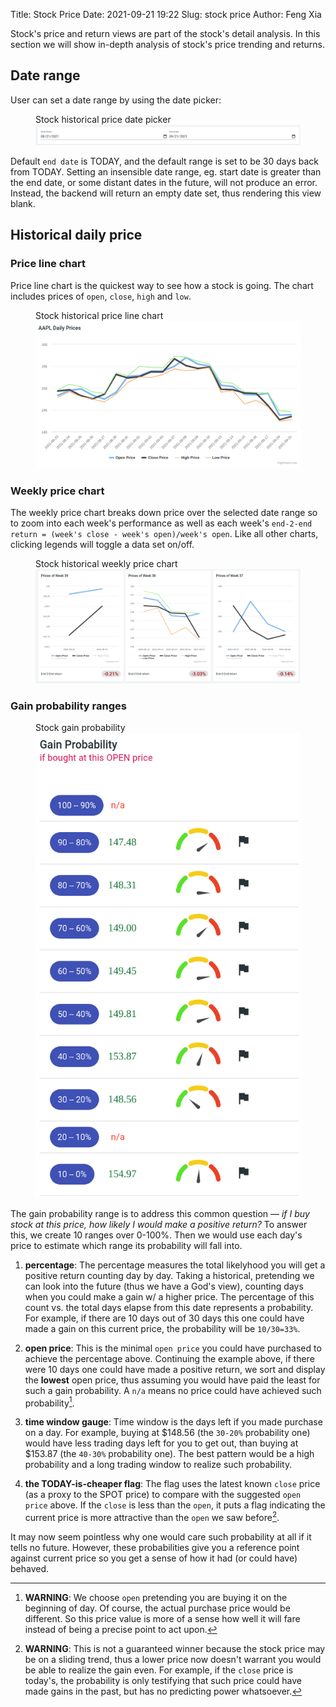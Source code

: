 Title: Stock Price
Date: 2021-09-21 19:22
Slug: stock price
Author: Feng Xia

Stock's price and return views are part of the stock's detail
analysis. In this section we will show in-depth analysis of stock's
price trending and returns.

## Date range

User can set a date range by using the date picker:

<figure class="col s12">
    <figcaption>Stock historical price date picker</figcaption>
    <img src="images/stock%20date%20picker.png"/>
</figure>

Default `end date` is TODAY, and the default range is set to be
30 days back from TODAY. Setting an insensible date range, eg. start
date is greater than the end date, or some distant dates in the
future, will not produce an error. Instead, the backend will return
an empty date set, thus rendering this view blank.

## Historical daily price

### Price line chart

Price line chart is the quickest way to see how a stock is going. The
chart includes prices of `open`, `close`, `high` and `low`.

<figure class="col s12">
    <figcaption>Stock historical price line chart</figcaption>
    <img src="images/stock%20price%20chart.png"/>
</figure>

### Weekly price chart

The weekly price chart breaks down price over the selected date range
so to zoom into each week's performance as well as each week's
`end-2-end return = (week's close - week's open)/week's open`. Like
all other charts, clicking legends will toggle a data set on/off.

<figure class="col s12">
    <figcaption>Stock historical weekly price chart</figcaption>
    <img src="images/stock%20price%20chart%20weekly.png"/>
</figure>

### Gain probability ranges

<figure class="col l6 m7 s12">
    <figcaption>Stock gain probability</figcaption>
    <img src="images/stock%20price%20gain%20probability.png"/>
</figure>

The gain probability range is to address this common question &mdash;
_if I buy stock at this price, how likely I would make a positive
return?_ To answer this, we create 10 ranges over 0-100%. Then we
would use each day's price to estimate which range its probability
will fall into.


1. **percentage**: The percentage measures the total likelyhood you
  will get a positive return counting day by day. Taking a historical,
  pretending we can look into the future (thus we have a God's view),
  counting days when you could make a gain w/ a higher price. The
  percentage of this count vs. the total days elapse from this date
  represents a probability. For example, if there are 10 days out of
  30 days this one could have made a gain on this current price, the
  probability will be `10/30=33%`.

2. **open price**: This is the minimal `open price` you could have
  purchased to achieve the percentage above. Continuing the example
  above, if there were 10 days one could have made a positive return,
  we sort and display the **lowest** open price, thus assuming you
  would have paid the least for such a gain probability. A `n/a` means
  no price could have achieved such probability[^2].


3. **time window gauge**: Time window is the days left if you made
  purchase on a day. For example, buying at $148.56 (the `30-20%`
  probability one) would have less trading days left for you to get
  out, than buying at $153.87 (the `40-30%` probability one). The best
  pattern would be a high probability and a long trading window
  to realize such probability.

4. **the TODAY-is-cheaper flag**: The flag uses the latest known
  `close` price (as a proxy to the SPOT price) to compare with the
  suggested `open price` above. If the `close` is less than the
  `open`, it puts a flag indicating the current price is more
  attractive than the `open` we saw before[^3].


It may now seem pointless why one would care such probability at all
if it tells no future. However, these probabilities give you a
reference point against current price so you get a sense of how it had
(or could have) behaved.


[^2]: **WARNING**: We choose `open` pretending you are buying it on the
    beginning of day. Of course, the actual purchase price would be
    different. So this price value is more of a sense how well it will
    fare instead of being a precise point to act upon.

[^3]: **WARNING**: This is not a guaranteed winner because the stock price may be
    on a sliding trend, thus a lower price now doesn't warrant you
    would be able to realize the gain even. For example, if the
    `close` price is today's, the probability is only testifying that
    such price could have made gains in the past, but has no
    predicting power whatsoever.

